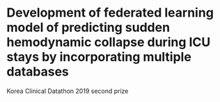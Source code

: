 # Development of federated learning model of predicting sudden hemodynamic collapse during ICU stays by incorporating multiple databases

Korea Clinical Datathon 2019 second prize

